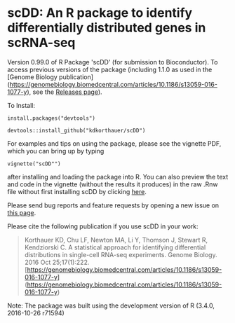 # scDD: An R package to identify differentially distributed genes in scRNA-seq 
Version 0.99.0 of R Package 'scDD' (for submission to Bioconductor).  To access 
previous versions of the package (including 1.1.0 as used in the [Genome 
Biology publication]
(https://genomebiology.biomedcentral.com/articles/10.1186/s13059-016-1077-y), 
see the 
[Releases page](https://github.com/kdkorthauer/scDD/releases)).

To Install:

```
install.packages("devtools")

devtools::install_github("kdkorthauer/scDD")
```

For examples and tips on using the package, please see the vignette PDF, 
which you can bring up by typing 

```
vignette("scDD"")
```

after installing and loading the package into R.  You can also preview the
text and code in the vignette (without the results it produces) in the raw
.Rnw file without first installing scDD by clicking [here](https://github.com/kdkorthauer/scDD/blob/master/vignettes/scDD.Rnw).

Please send bug reports and feature requests by opening a new issue on 
[this page](https://github.com/kdkorthauer/scDD/issues). 

Please cite the following publication if you use scDD in your work:
> Korthauer KD, Chu LF, Newton MA, Li Y, Thomson J, Stewart R, 
Kendziorski C. A statistical approach for identifying differential 
distributions in single-cell RNA-seq experiments. Genome Biology. 
2016 Oct 25;17(1):222. 
[https://genomebiology.biomedcentral.com/articles/10.1186/s13059-016-1077-y]
(https://genomebiology.biomedcentral.com/articles/10.1186/s13059-016-1077-y)

Note: The package was built using the development version of R (3.4.0,
2016-10-26 r71594)

